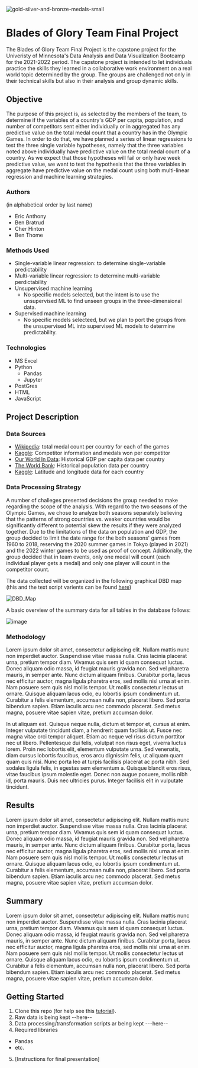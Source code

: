 ![gold-silver-and-bronze-medals-small](https://user-images.githubusercontent.com/91292960/153244286-9d3d860b-9218-4454-90ad-a9915d471ea5.jpg)
# Blades of Glory Team Final Project  

The Blades of Glory Team Final Project is the capstone project for the Univeristy of Minnesota's Data Analysis and Data Visualization Bootcamp for the 2021-2022 period.
The capstone project is intended to let individuals practice the skills they learned in a collaborative work environment on a real world topic determined by the group. The
groups are challenged not only in their technical skills but also in their analysis and group dynamic skills.

## Objective
The purpose of this project is, as selected by the members of the team, to determine if the variables of a country's GDP per capita, population, and number of competitors sent either individually or in aggregated has any predictive value on the total medal count that a country has in the Olympic Games.  In order to do that, we have planned a series of linear regressions to test the three single variable hypotheses, namely that the three variables noted above individually have predictive value on the total medal count of a country.  As we expect that those hypotheses will fail or only have week predictive value, we want to test the hypothesis that the three variables in aggregate have predictive value on the medal count using both multi-linear regression and machine learning strategies.

### Authors

(in alphabetical order by last name)
* Eric Anthony
* Ben Bratrud
* Cher Hinton
* Ben Thome

### Methods Used
* Single-variable linear regression:  to determine single-variable predictability
* Multi-variable linear regression:  to determine multi-variable perdictability
* Unsupervised machine learning
  * No specific models selected, but the intent is to use the unsupervised ML to find unseen groups in the three-dimensional data.
* Supervised machine learning
  * No specific models selecteed, but we plan to port the groups from the unsupervised ML into supervised ML models to determine predictability.

### Technologies
* MS Excel
* Python
  * Pandas
  * Jupyter
* PostGres
* HTML
* JavaScript

## Project Description

### Data Sources
* [Wikipedia](http://www.wikipedia.com):  total medal count per country for each of the games
* [Kaggle](https://www.kaggle.com/heesoo37/120-years-of-olympic-history-athletes-and-results/discussion/264987): Competitor information and medals won per competitor 
* [Our World In Data](https://ourworldindata.org/grapher/maddison-data-gdp-per-capita-in-2011us-single-benchmark):  Historical GDP per capita data per country
* [The World Bank](https://data.worldbank.org/indicator/SP.POP.TOTL):  Historical population data per country
* [Kaggle](https://www.kaggle.com/paultimothymooney/latitude-and-longitude-for-every-country-and-state):  Latitude and longitude data for each country

### Data Processing Strategy
A number of challeges presented decisions the group needed to make regarding the scope of the analysis.  With regard to the two seasons of the Olympic Games, we chose to
analyze both seasons separately believing that the patterns of strong countries vs. weaker countries would be significantly different to potential skew the results if they
were analyzed together.  Due to the limitations of the data on population and GDP, the group decided to limit the date range for the both seasons' games from 1960 to 2018,
reserving the 2020 summer games in Tokyo (played in 2021) and the 2022 winter games to be used as proof of concept.  Additionally, the group decided that in team events,
only one medal will count (each individual player gets a medal) and only one player will count in the competitor count.

The data collected will be organized in the following graphical DBD map (this and the text script varients can be found [here](/DataBaseMap))

![DBD_Map](https://user-images.githubusercontent.com/91292960/153470074-23bac4ff-39b2-4736-8f55-4a30de3c2467.png)

A basic overview of the summary data for all tables in the database follows:

![image](https://user-images.githubusercontent.com/91292960/155405636-b84a64c1-94d0-4611-9170-d0438739d954.png)

### Methodology

Lorem ipsum dolor sit amet, consectetur adipiscing elit. Nullam mattis nunc non imperdiet auctor. Suspendisse vitae massa nulla. Cras lacinia placerat urna, pretium tempor diam. Vivamus quis sem id quam consequat luctus. Donec aliquam odio massa, id feugiat mauris gravida non. Sed vel pharetra mauris, in semper ante. Nunc dictum aliquam finibus. Curabitur porta, lacus nec efficitur auctor, magna ligula pharetra eros, sed mollis nisl urna at enim. Nam posuere sem quis nisl mollis tempor. Ut mollis consectetur lectus ut ornare. Quisque aliquam lacus odio, eu lobortis ipsum condimentum ut. Curabitur a felis elementum, accumsan nulla non, placerat libero. Sed porta bibendum sapien. Etiam iaculis arcu nec commodo placerat. Sed metus magna, posuere vitae sapien vitae, pretium accumsan dolor.

In ut aliquam est. Quisque neque nulla, dictum et tempor et, cursus at enim. Integer vulputate tincidunt diam, a hendrerit quam facilisis ut. Fusce nec magna vitae orci tempor aliquet. Etiam ac neque vel risus dictum porttitor nec ut libero. Pellentesque dui felis, volutpat non risus eget, viverra luctus lorem. Proin nec lobortis elit, elementum vulputate urna. Sed venenatis, diam cursus lobortis faucibus, eros arcu dignissim felis, ut aliquam quam quam quis nisi. Nunc porta leo at turpis facilisis placerat ac porta nibh. Sed sodales ligula felis, in egestas sem elementum a. Quisque blandit eros risus, vitae faucibus ipsum molestie eget. Donec non augue posuere, mollis nibh id, porta mauris. Duis nec ultricies purus. Integer facilisis elit in vulputate tincidunt.

## Results

Lorem ipsum dolor sit amet, consectetur adipiscing elit. Nullam mattis nunc non imperdiet auctor. Suspendisse vitae massa nulla. Cras lacinia placerat urna, pretium tempor diam. Vivamus quis sem id quam consequat luctus. Donec aliquam odio massa, id feugiat mauris gravida non. Sed vel pharetra mauris, in semper ante. Nunc dictum aliquam finibus. Curabitur porta, lacus nec efficitur auctor, magna ligula pharetra eros, sed mollis nisl urna at enim. Nam posuere sem quis nisl mollis tempor. Ut mollis consectetur lectus ut ornare. Quisque aliquam lacus odio, eu lobortis ipsum condimentum ut. Curabitur a felis elementum, accumsan nulla non, placerat libero. Sed porta bibendum sapien. Etiam iaculis arcu nec commodo placerat. Sed metus magna, posuere vitae sapien vitae, pretium accumsan dolor.

## Summary

Lorem ipsum dolor sit amet, consectetur adipiscing elit. Nullam mattis nunc non imperdiet auctor. Suspendisse vitae massa nulla. Cras lacinia placerat urna, pretium tempor diam. Vivamus quis sem id quam consequat luctus. Donec aliquam odio massa, id feugiat mauris gravida non. Sed vel pharetra mauris, in semper ante. Nunc dictum aliquam finibus. Curabitur porta, lacus nec efficitur auctor, magna ligula pharetra eros, sed mollis nisl urna at enim. Nam posuere sem quis nisl mollis tempor. Ut mollis consectetur lectus ut ornare. Quisque aliquam lacus odio, eu lobortis ipsum condimentum ut. Curabitur a felis elementum, accumsan nulla non, placerat libero. Sed porta bibendum sapien. Etiam iaculis arcu nec commodo placerat. Sed metus magna, posuere vitae sapien vitae, pretium accumsan dolor.


## Getting Started
1.  Clone this repo (for help see this [tutorial](https://help.github.com/articles/cloning-a-repository/)).
2.  Raw data is being kept --here--
3.  Data processing/transformation scripts ar being kept ---here--
4.  Required libraries
  * Pandas
  * etc.
5.  [Instructions for final presentation]  
